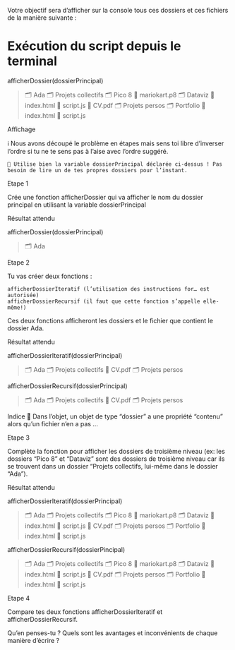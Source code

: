 Votre objectif sera d’afficher sur la console tous ces dossiers et ces fichiers de la manière suivante :

# Exécution du script depuis le terminal
afficherDossier(dossierPrincipal)
> 🗂️ Ada
  🗂️ Projets collectifs
  🗂️ Pico 8
  📑 mariokart.p8
  🗂️ Dataviz
  📑 index.html
  📑 script.js
  📑 CV.pdf
  🗂️ Projets persos
  🗂️ Portfolio
  📑 index.html
  📑 script.js

Affichage

ℹ️ Nous avons découpé le problème en étapes mais sens toi libre d’inverser l’ordre si tu ne te sens pas à l’aise avec l’ordre suggéré.

    🚨 Utilise bien la variable dossierPrincipal déclarée ci-dessus ! Pas besoin de lire un de tes propres dossiers pour l’instant.

Etape 1

Crée une fonction afficherDossier qui va afficher le nom du dossier principal en utilisant la variable dossierPrincipal

Résultat attendu

afficherDossier(dossierPrincipal)
> 🗂️ Ada 

Etape 2

Tu vas créer deux fonctions :

    afficherDossierIteratif (l’utilisation des instructions for… est autorisée)
    afficherDossierRecursif (il faut que cette fonction s’appelle elle-même!)

Ces deux fonctions afficheront les dossiers et le fichier que contient le dossier Ada.

Résultat attendu

afficherDossierIteratif(dossierPrincipal)
> 🗂️ Ada
  🗂️ Projets collectifs 
  📑 CV.pdf
  🗂️ Projets persos
  
afficherDossierRecursif(dossierPrincipal)
> 🗂️ Ada
  🗂️ Projets collectifs 
  📑 CV.pdf
  🗂️ Projets persos

Indice 🤫
Dans l’objet, un objet de type “dossier” a une propriété “contenu” alors qu’un fichier n’en a pas …

Etape 3

Complète la fonction pour afficher les dossiers de troisième niveau (ex: les dossiers “Pico 8” et “Dataviz” sont des dossiers de troisième niveau car ils se trouvent dans un dossier “Projets collectifs, lui-même dans le dossier “Ada”).

Résultat attendu

afficherDossierIteratif(dossierPrincipal)
> 🗂️ Ada
  🗂️ Projets collectifs
  🗂️ Pico 8
  📑 mariokart.p8
  🗂️ Dataviz
  📑 index.html
  📑 script.js
  📑 CV.pdf
  🗂️ Projets persos
  🗂️ Portfolio
  📑 index.html
  📑 script.js
  
afficherDossierRecursif(dossierPincipal)
> 🗂️ Ada
  🗂️ Projets collectifs
  🗂️ Pico 8
  📑 mariokart.p8
  🗂️ Dataviz
  📑 index.html
  📑 script.js
  📑 CV.pdf
  🗂️ Projets persos
  🗂️ Portfolio
  📑 index.html
  📑 script.js

Etape 4

Compare tes deux fonctions afficherDossierIteratif et afficherDossierRecursif.

Qu’en penses-tu ? Quels sont les avantages et inconvénients de chaque manière d’écrire ?